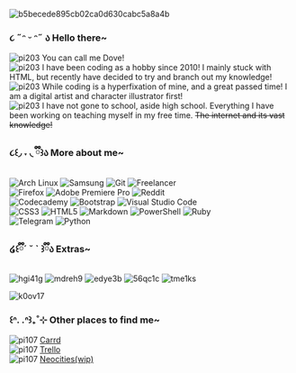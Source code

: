
![b5becede895cb02ca0d630cabc5a8a4b](https://github.com/user-attachments/assets/eb650cbe-f3b5-48ca-9ba5-b94effa0174f)

### ૮ ˶ᵔ ᵕ ᵔ˶ ა Hello there~

![pi203](https://github.com/user-attachments/assets/5902b5ac-ec2c-4606-820d-97e5588c4c3a) You can call me Dove! </br>
![pi203](https://github.com/user-attachments/assets/fe939628-b7cc-43bc-9c88-a3b2202b1def) I have been coding as a hobby since 2010! I mainly stuck with HTML, but recently have decided to try and branch out my knowledge! </br>
![pi203](https://github.com/user-attachments/assets/5c49bd23-c8ce-4be9-85f3-0692e1d2c2c3) While coding is a hyperfixation of mine, and a great passed time! I am a digital artist and character illustrator first! </br>
![pi203](https://github.com/user-attachments/assets/a630ca5f-da21-4160-9b62-d055c0fffe5c) I have not gone to school, aside high school. Everything I have been working on teaching myself in my free time. ~~The internet and its vast knowledge!~~ </br>

### ૮꒰◞ ˕ ◟ ྀི꒱ა More about me~

![Arch Linux](https://img.shields.io/badge/Arch_Linux-1793D1?style=for-the-badge&logo=arch-linux&logoColor=white) ![Samsung](https://img.shields.io/badge/Samsung-%231428A0.svg?style=for-the-badge&logo=samsung&logoColor=white) ![Git](https://img.shields.io/badge/git-%23F05033.svg?style=for-the-badge&logo=git&logoColor=white) ![Freelancer](https://img.shields.io/badge/Freelancer-29B2FE?style=for-the-badge&logo=Freelancer&logoColor=white) </br>
![Firefox](https://img.shields.io/badge/Firefox-FF7139?style=for-the-badge&logo=Firefox-Browser&logoColor=white) ![Adobe Premiere Pro](https://img.shields.io/badge/Adobe%20Premiere%20Pro-9999FF.svg?style=for-the-badge&logo=Adobe%20Premiere%20Pro&logoColor=white) ![Reddit](https://img.shields.io/badge/Reddit-%23FF4500.svg?style=for-the-badge&logo=Reddit&logoColor=white) </br>
![Codecademy](https://img.shields.io/badge/Codecademy-FFF0E5?style=for-the-badge&logo=codecademy&logoColor=1F243A) ![Bootstrap](https://img.shields.io/badge/bootstrap-%238511FA.svg?style=for-the-badge&logo=bootstrap&logoColor=white) ![Visual Studio Code](https://img.shields.io/badge/Visual%20Studio%20Code-0078d7.svg?style=for-the-badge&logo=visual-studio-code&logoColor=white) </br>
![CSS3](https://img.shields.io/badge/css3-%231572B6.svg?style=for-the-badge&logo=css3&logoColor=white) ![HTML5](https://img.shields.io/badge/html5-%23E34F26.svg?style=for-the-badge&logo=html5&logoColor=white) ![Markdown](https://img.shields.io/badge/markdown-%23000000.svg?style=for-the-badge&logo=markdown&logoColor=white) ![PowerShell](https://img.shields.io/badge/PowerShell-%235391FE.svg?style=for-the-badge&logo=powershell&logoColor=white) ![Ruby](https://img.shields.io/badge/ruby-%23CC342D.svg?style=for-the-badge&logo=ruby&logoColor=white) </br>
![Telegram](https://img.shields.io/badge/Telegram-2CA5E0?style=for-the-badge&logo=telegram&logoColor=white) ![Python](https://img.shields.io/badge/python-3670A0?style=for-the-badge&logo=python&logoColor=ffdd54) 

### ໒꒰ྀི´ ˘ ` ꒱ྀིა Extras~

![hgi41g](https://github.com/user-attachments/assets/372196aa-cbba-4077-b54c-246aed6e5c4e) ![mdreh9](https://github.com/user-attachments/assets/5174c978-b9c5-4ad1-8611-f7d55cda23a0) ![edye3b](https://github.com/user-attachments/assets/6f79938a-0d21-4edd-8cf9-4caebcb17a5a) ![56qc1c](https://github.com/user-attachments/assets/6bce192f-dd29-450b-85dc-aaf812720bad) ![tme1ks](https://github.com/user-attachments/assets/1a6cb7b8-8cf6-4bb6-9bab-2ee1203db511) </br>

![k0ov17](https://github.com/user-attachments/assets/8248de75-13e3-47ed-9bfc-8c45dea52aeb)

### ꒰ᐢ. .ᐢ꒱₊˚⊹ Other places to find me~
![pi107](https://github.com/user-attachments/assets/24d73254-9151-4a5c-8fcc-afcd4c582aa8) [Carrd](https://dovelytea.carrd.co/) </br>
![pi107](https://github.com/user-attachments/assets/5fde9042-6be9-4016-bcd7-c37abecbd932) [Trello](https://trello.com/b/FNQsMbu4/doves-list-of-dos-and-owes) </br>
![pi107](https://github.com/user-attachments/assets/c2a18147-4966-4140-9a8e-ab12e7b89c65) [Neocities(wip)](https://hananoame.neocities.org/) </br>
